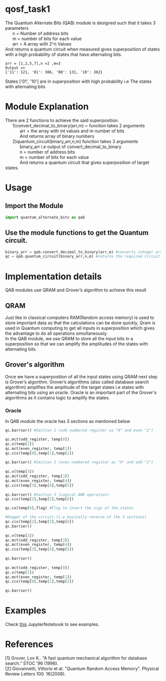 # qosf_task1
The Quantum Alternate Bits (QAB) module is designed such that it takes 3 parameters   
&nbsp;&nbsp;&nbsp;&nbsp;&nbsp;&nbsp;n = Number of address bits  
&nbsp;&nbsp;&nbsp;&nbsp;&nbsp;&nbsp;m = number of bits for each value  
&nbsp;&nbsp;&nbsp;&nbsp;&nbsp;&nbsp;arr = A array with 2^n Values  
And returns a quantum circuit when measured gives superposition of states with a high probability of states that have alternating bits.  

```
arr = [1,2,5,7],n =2 ,m=3  
Output =>
{'11': 121, '01': 386, '00': 131, '10': 362}
```
States ['01', '10'] are in superposition with high probability i.e The states with alternating bits

# Module Explanation
There are 2 functions to achieve the said superposition.  
&nbsp;&nbsp;&nbsp;&nbsp;&nbsp;&nbsp;1)convert_decimal_to_binary(arr,m) = function takes 2 arguments   
&nbsp;&nbsp;&nbsp;&nbsp;&nbsp;&nbsp;&nbsp;&nbsp;&nbsp;&nbsp;&nbsp;&nbsp;arr =  the array with int values and m number of bits  
&nbsp;&nbsp;&nbsp;&nbsp;&nbsp;&nbsp;&nbsp;&nbsp;&nbsp;&nbsp;&nbsp;&nbsp;And returns array of binary numbers  
&nbsp;&nbsp;&nbsp;&nbsp;&nbsp;&nbsp;2)quantum_circuit(binary_arr,n,m) function takes 3 arguments  
&nbsp;&nbsp;&nbsp;&nbsp;&nbsp;&nbsp;&nbsp;&nbsp;&nbsp;&nbsp;&nbsp;&nbsp;binary_arr i.e output of convert_decimal_to_binary  
&nbsp;&nbsp;&nbsp;&nbsp;&nbsp;&nbsp;&nbsp;&nbsp;&nbsp;&nbsp;&nbsp;&nbsp;n =  number of address bits  
&nbsp;&nbsp;&nbsp;&nbsp;&nbsp;&nbsp;&nbsp;&nbsp;&nbsp;&nbsp;&nbsp;&nbsp;m = number of bits for each value  
&nbsp;&nbsp;&nbsp;&nbsp;&nbsp;&nbsp;&nbsp;&nbsp;&nbsp;&nbsp;&nbsp;&nbsp;And returns a quantum circuit that gives superposition of target states.  
# Usage
## Import the Module
```python
import quantum_alternate_bits as qab
```
## Use the module functions to get the Quantum circuit.
```python
binary_arr = qab.convert_decimal_to_binary(arr,m) #converts integer array to binary array
qc = qab.quantum_circuit(binary_arr,n,m) #returns the required circuit
```
# Implementation details
QAB modules use QRAM and Grover’s algorithm to achieve this result 
## QRAM
Just like in classical computers RAM(Random access memory) is used to store important data so that the calculations can be done quickly, Qram is used in Quantum computing to get all inputs in superposition which gives the advantage to do all operations simultaneously.   
In the QAB module, we use QRAM to store all the input bits in a superposition so that we can amplify the amplitudes of the states with alternating bits.


## Grover's algorithm
Once we have a superposition of all the input states using QRAM next step is Grover’s algorithm. 
Grover’s algorithms (also called database search algorithm) amplifies the amplitude of the target states i.e states with alternating bits using an oracle. Oracle is an important part of the Grover's algorithms as it contains logic to amplify the states.

### Oracle 
In QAB module the oracle has 3 sections as mentioned below
```python
qc.barrier() #Section 1 (odd numbered register as "0" and even "1")

qc.mct(odd_register, temp[0])
qc.x(temp[1])
qc.mct(even_register, temp[1])
qc.ccx(temp[0],temp[1],temp[2])
    
qc.barrier() #Section 2 (even numbered register as "0" and odd "1")
    
qc.x(temp[3])
qc.mct(odd_register, temp[3])
qc.mct(even_register, temp[4])
qc.ccx(temp[3],temp[4],temp[5])
    
qc.barrier() #Section 3 (Logical AND operation)
qc.ccx(temp[2],temp[5],temp[6])

qc.cx(temp[6],flag) #Flag to invert the sign of the states

#Dagger of the circuit.(i.e basically reverse of the 3 sections)
qc.ccx(temp[2],temp[5],temp[6]) 
qc.barrier()
    
qc.x(temp[3])
qc.mct(odd_register, temp[3])
qc.mct(even_register, temp[4])
qc.ccx(temp[3],temp[4],temp[5])
    
qc.barrier()
    
qc.mct(odd_register, temp[0])
qc.x(temp[1])
qc.mct(even_register, temp[1])
qc.ccx(temp[0],temp[1],temp[2])
    
qc.barrier()
```
# Examples 
Check [this]() JupyterNotebook to see examples.

# References
[1] Grover, Lov K.. “A fast quantum mechanical algorithm for database search.” STOC '96 (1996).  
[2] Giovannetti, Vittorio et al. "Quantum Random Access Memory". Physical Review Letters 100. 16(2008).